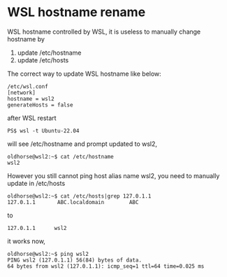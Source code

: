 # WSL hostname rename

WSL hostname controlled by WSL, it is useless to manually change hostname by 
1) update /etc/hostname
2) update /etc/hosts

The correct way to update WSL hostname like below:
```
/etc/wsl.conf
[network]
hostname = wsl2
generateHosts = false
```

after WSL restart
```
PS$ wsl -t Ubuntu-22.04
```
will see /etc/hostname and prompt updated to wsl2, 
```
oldhorse@wsl2:~$ cat /etc/hostname
wsl2
```
However you still cannot ping host alias name wsl2,
you need to manually update in /etc/hosts
```
oldhorse@wsl2:~$ cat /etc/hosts|grep 127.0.1.1
127.0.1.1       ABC.localdomain        ABC
```
to 
```
127.0.1.1      wsl2
```
it works now, 
```
oldhorse@wsl2:~$ ping wsl2
PING wsl2 (127.0.1.1) 56(84) bytes of data.
64 bytes from wsl2 (127.0.1.1): icmp_seq=1 ttl=64 time=0.025 ms
```


